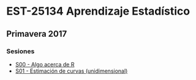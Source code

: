 # EST-25134 Aprendizaje Estadístico

## Primavera 2017

### Sesiones

* <a href='https://github.com/jcmartinezovando/est25134_2017a/blob/master/sesiones/sesion_00.Rmd'>S00 - Algo acerca de R</a>
* <a href='https://github.com/jcmartinezovando/est25134_2017a/blob/master/sesiones/sesion_01.Rmd'>S01 - Estimación de curvas (unidimensional)</a>


